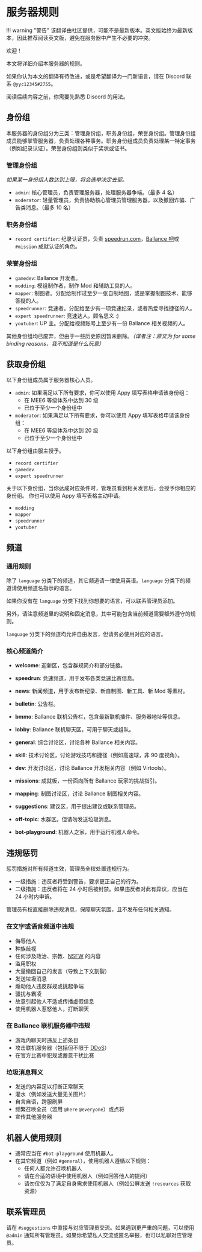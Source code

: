 # 服务器规则

!!! warning "警告"
该翻译由社区提供，可能不是最新版本。英文版始终为最新版本，因此推荐阅读英文版，避免在服务器中产生不必要的冲突。

欢迎！

本文将详细介绍本服务器的规则。

如果你认为本文的翻译有待改进，或是希望翻译为一门新语言，请在 Discord 联系 `@yyc12345#2755`。

阅读后续内容之前，你需要先熟悉 Discord 的用法。

## 身份组

本服务器的身份组分为三类：管理身份组，职务身份组，荣誉身份组。管理身份组成员能够掌管服务器，负责处理各种事务。职务身份组成员负责处理某一特定事务（例如纪录认证）。荣誉身份组则类似于奖状或证书。

### 管理身份组

_如果某一身份组人数达到上限，将会选举决定去留。_

- `admin`: 核心管理员，负责管理服务器，处理服务器争端。（最多 4 名）
- `moderator`: 轻量管理员，负责协助核心管理员管理服务器，以及撤回诈骗、广告类消息。（最多 10 名）

### 职务身份组

- `record certifier`: 纪录认证员，负责 [speedrun.com](https://www.speedrun.com/ballance)，[Ballance 吧](https://tieba.baidu.com/f?kw=ballance)或 `#mission` 成就认证的角色。

### 荣誉身份组

- `gamedev`: Ballance 开发者。
- `modding`: 模组制作者，制作 Mod 和辅助工具的人。
- `mapper`: 制图者。分配给制作过至少一张自制地图，或是掌握制图技术、能够答疑的人。
- `speedrunner`: 竞速者。分配给至少有一项竞速纪录，或者热爱寻找捷径的人。
- `expert speedrunner`: 竞速达人。顾名思义 :)
- `youtuber`: UP 主。分配给视频账号上至少有一份 Ballance 相关视频的人。

其他身份组均已废弃，但由于一些历史原因暂未删除。_（译者注：原文为 for some binding reasons，我不知道是什么玩意）_

## 获取身份组

以下身份组成员属于服务器核心人员。

- `admin`: 如果满足以下所有要求，你可以使用 Appy 填写表格申请该身份组：
  - 在 MEE6 等级体系中达到 30 级
  - 已位于至少一个身份组中
- `moderator`: 如果满足以下所有要求，你可以使用 Appy 填写表格申请该身份组：
  - 在 MEE6 等级体系中达到 20 级
  - 已位于至少一个身份组中

以下身份组由服主授予。

- `record certifier`
- `gamedev`
- `expert speedrunner`

关于以下身份组，当你达成对应条件时，管理员看到相关发言后，会授予你相应的身份组。
你也可以使用 Appy 填写表格主动申请。

- `modding`
- `mapper`
- `speedrunner`
- `youtuber`

## 频道

### 通用规则

除了 `language` 分类下的频道，其它频道请一律使用英语。`language` 分类下的频道请使用频道名指示的语言。

如果你没有在 `language` 分类下找到你想要的语言，可以联系管理员添加。

另外，请注意频道里的说明和固定消息，其中可能包含当前频道需要额外遵守的规则。

`language` 分类下的频道均允许自由发言，但请务必使用对应的语言。

### 核心频道简介

- **welcome**: 迎新区，包含群规简介和部分链接。
- **speedrun**: 竞速频道，用于发布各类竞速比赛信息。
- **news**: 新闻频道，用于发布新纪录、新自制图、新工具、新 Mod 等素材。
- **bulletin**: 公告栏。

- **bmmo**: Ballance 联机公告栏，包含最新联机插件、服务器地址等信息。
- **lobby**: Ballance 联机聊天区，可用于聊天或组队。

- **general**: 综合讨论区，讨论各种 Ballance 相关内容。
- **skill**: 技术讨论区，讨论游戏技巧和捷径（例如高速球，非 90 度视角）。
- **dev**: 开发讨论区，讨论 Ballance 开发相关内容（例如 Virtools）。
- **missions**: 成就板，一份面向所有 Ballance 玩家的挑战指引。
- **mapping**: 制图讨论区，讨论 Ballance 制图相关内容。
- **suggestions**: 建议区，用于提出建议或联系管理员。
- **off-topic**: 水群区。但请勿发送垃圾消息。

- **bot-playground**: 机器人之家，用于运行机器人命令。

## 违规惩罚

惩罚措施对所有频道生效，管理员全权处置违规行为。

- 一级措施：违反者将受到警告，要求更正自己的行为。
- 二级措施：违反者将在 24 小时后被封禁。如果违反者对此有异议，应当在 24 小时内申诉。

管理员有权直接删除违规消息，保障聊天氛围，且不发布任何相关通知。

### 在文字或语音频道中违规

- 侮辱他人
- 种族歧视
- 任何涉及政治、宗教、[NSFW](https://en.wikipedia.org/wiki/Not_safe_for_work) 的内容
- 滥用职权
- 大量撤回自己的发言（导致上下文割裂）
- 发送垃圾消息
- 煽动他人违反群规或挑起争端
- 骚扰与霸凌
- 故意引起他人不适或传播虚假信息
- 使用机器人惹怒他人，打断聊天

### 在 Ballance 联机服务器中违规

- 游戏内聊天时违反上述条目
- 攻击联机服务器（包括但不限于 [DDoS](https://en.wikipedia.org/wiki/Denial-of-service_attack)）
- 在官方比赛中犯规或蓄意干扰比赛

### 垃圾消息释义

- 发送的内容足以打断正常聊天
- 灌水（例如发送大量无关图片）
- 自言自语，跨服刷屏
- 频繁召唤全员（滥用 `@here` `@everyone`）或点将
- 宣传其他服务器

## 机器人使用规则

- 通常应当在 `#bot-playground` 使用机器人。
- 在其它频道（例如 `#general`），使用机器人遵循以下规则：
  - 任何人都允许召唤机器人
  - 请在合适的语境中使用机器人（例如回答他人的提问）
  - 请勿仅仅为了满足自身需求使用机器人（例如公屏发送 `!resources` 获取资源）

## 联系管理员

请在 `#suggestions` 中直接与对应管理员交流。如果遇到更严重的问题，可以使用 `@admin` 通知所有管理员。如果你希望私人交流或匿名举报，也可以私聊对应管理员。
